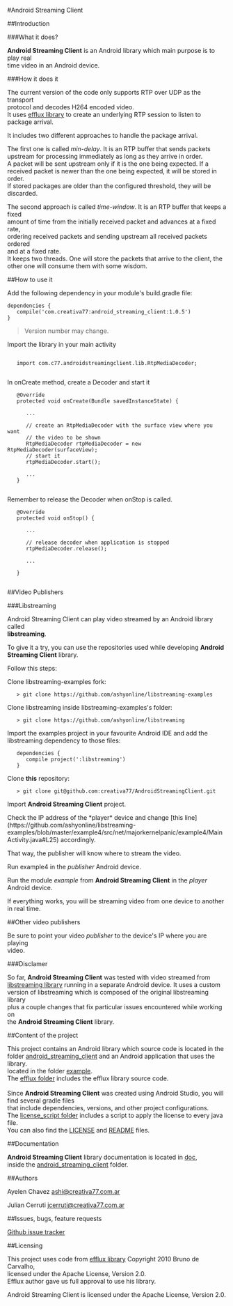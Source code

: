 #Android Streaming Client

##Introduction

###What it does?

**Android Streaming Client** is an Android library which main purpose is to play real <br>
time video in an Android device. <br>

###How it does it

The current version of the code only supports RTP over UDP as the transport <br>
protocol and decodes H264 encoded video. <br>
It uses [efflux library](https://github.com/brunodecarvalho/efflux) to create an underlying RTP session to listen to <br>
package arrival. <br>

It includes two different approaches to handle the package arrival. 
</p>

The first one is called *min-delay*. It is an RTP buffer that sends packets <br>
upstream for processing immediately as long as they arrive in order.<br>
A packet will be sent upstream only if it is the one being expected. If a <br>
received packet is newer than the one being expected, it will be stored in order. <br>
If stored packages are older than the configured threshold, they will be discarded.<br>

</p>

The second approach is called *time-window*. It is an RTP buffer that keeps a fixed <br>
amount of time from the initially received packet and advances at a fixed rate, <br>
ordering received packets and sending upstream all received packets ordered <br>
and at a fixed rate. <br>
It keeps two threads. One will store the packets that arrive to the client, the <br>
other one will consume them with some wisdom.

##How to use it

Add the following dependency in your module's build.gradle file:

```
dependencies {
   compile('com.creativa77:android_streaming_client:1.0.5')
}
```
> Version number may change.

Import the library in your main activity

```

   import com.c77.androidstreamingclient.lib.RtpMediaDecoder;
   
```

In onCreate method, create a Decoder and start it

```   
   @Override
   protected void onCreate(Bundle savedInstanceState) {

      ...
   
      // create an RtpMediaDecoder with the surface view where you want 
      // the video to be shown
      RtpMediaDecoder rtpMediaDecoder = new RtpMediaDecoder(surfaceView);   
      // start it
      rtpMediaDecoder.start();
      
      ...
   }
   
```

Remember to release the Decoder when onStop is called.

```
   @Override
   protected void onStop() {
      
      ...
      
      // release decoder when application is stopped
      rtpMediaDecoder.release();
      
      ...
      
   }
   
```


##Video Publishers

###Libstreaming

Android Streaming Client can play video streamed by an Android library called <br>
**libstreaming**. <br>

To give it a try, you can use the repositories used while developing 
**Android Streaming Client** library. <br>

Follow this steps:

Clone libstreaming-examples fork:

```
   > git clone https://github.com/ashyonline/libstreaming-examples
```

</p>

Clone libstreaming inside libstreaming-examples's folder:

```
   > git clone https://github.com/ashyonline/libstreaming
```

</p>

Import the examples project in your favourite Android IDE and add the 
libstreaming dependency to those files:<br>

```
   dependencies {
      compile project(':libstreaming')
   }
```

</p>

Clone **this** repository:

```
   > git clone git@github.com:creativa77/AndroidStreamingClient.git
```

</p>

Import **Android Streaming Client** project.

</p>
Check the IP address of the *player* device and change [this line](https://github.com/ashyonline/libstreaming-examples/blob/master/example4/src/net/majorkernelpanic/example4/MainActivity.java#L25) accordingly. <br>

That way, the publisher will know where to stream the video.

</p>

Run example4 in the *publisher* Android device.

</p>

Run the module *example* from **Android Streaming Client** in the *player* <br>
Android device.
</p>

If everything works, you will be streaming video from one device to another <br>
in real time.

##Other video publishers

Be sure to point your video *publisher* to the device's IP where you are playing <br>
video.

###Disclamer

So far, **Android Streaming Client** was tested with video streamed from 
[libstreaming library](https://github.com/fyhertz/libstreaming)  running in a separate Android device. It uses a custom <br>
version of libstreaming which is composed of the original libstreaming library <br>
plus a couple changes that fix particular issues encountered while working on <br>
the **Android Streaming Client** library.<br>

##Content of the project

This project contains an Android library which source code is located in the <br>
folder [android_streaming_client](AndroidStreamingClient/tree/master/android_streaming_client) and an Android application that uses the library. <br>
located in the folder [example](AndroidStreamingClient/tree/master/example).<br>
The [efflux folder](AndroidStreamingClient/tree/master/efflux) includes the efflux library source code. <br><br>
Since **Android Streaming Client** was created using Android Studio, you will find several gradle files <br>
that include dependencies, versions, and other project configurations.<br>
The [license_script folder](https://github.com/creativa77/AndroidStreamingClient/tree/master/license_script) includes a script to apply the license to every java <br>
file.<br>
You can also find the [LICENSE](https://github.com/creativa77/AndroidStreamingClient/blob/master/LICENCE) and [README](https://github.com/creativa77/AndroidStreamingClient/blob/master/README.md) files.<br>

##Documentation

**Android Streaming Client** library documentation is located in [doc](https://github.com/creativa77/AndroidStreamingClient/tree/master/android_streaming_client/doc), <br>
inside the [android_streaming_client](AndroidStreamingClient/tree/master/android_streaming_client) folder.

##Authors

Ayelen Chavez <ashi@creativa77.com.ar>

Julian Cerruti <jcerruti@creativa77.com.ar>

##Issues, bugs, feature requests

[Github issue tracker](https://github.com/creativa77/AndroidStreamingClient/issues/new)

##Licensing

This project uses code from [efflux library](https://github.com/brunodecarvalho/efflux) Copyright 2010 Bruno de Carvalho, <br>
licensed under the Apache License, Version 2.0.<br>
Efflux author gave us full approval to use his library. <br>

Android Streaming Client is licensed under the Apache License, Version 2.0.
